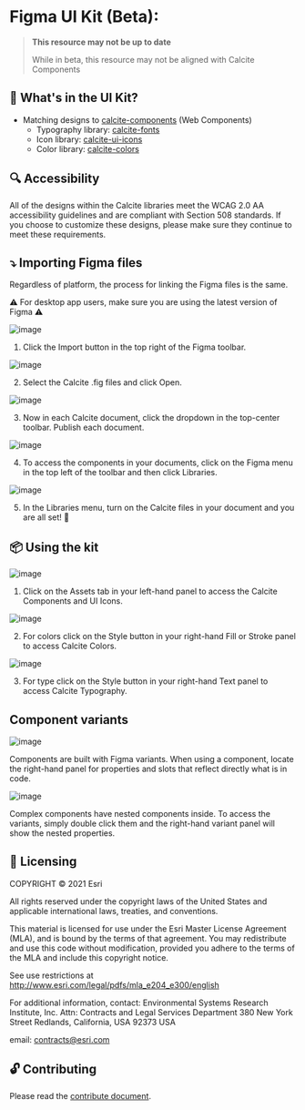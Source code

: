 # Figma UI Kit (Beta):

> __This resource may not be up to date__
> 
> While in beta, this resource may not be aligned with Calcite Components

🚛 What's in the UI Kit?
--
- Matching designs to [calcite-components](https://github.com/Esri/calcite-components) (Web Components)
    - Typography library: [calcite-fonts](https://github.com/ArcGIS/calcite-fonts)
     - Icon library: [calcite-ui-icons](https://github.com/Esri/calcite-ui-icons)
     - Color library: [calcite-colors](https://github.com/Esri/calcite-colors)



🔍 Accessibility
--

All of the designs within the Calcite libraries meet the WCAG 2.0 AA accessibility guidelines and are compliant with Section 508 standards. If you choose to customize these designs, please make sure they continue to meet these requirements.



⤵️ Importing Figma files
--

Regardless of platform, the process for linking the Figma files is the same. 

⚠ For desktop app users, make sure you are using the latest version of Figma ⚠

![image](https://user-images.githubusercontent.com/14083530/118143521-0ea28200-b3d1-11eb-96ac-2b139a4c179a.png)

1. Click the Import button in the top right of the Figma toolbar.

![image](https://user-images.githubusercontent.com/14083530/111008601-13a66f00-8357-11eb-8892-91b283b8bbd6.png)

2. Select the Calcite .fig files and click Open.

![image](https://user-images.githubusercontent.com/14083530/127902285-8b7a4c8d-cccb-4601-b75f-310c76df78fa.png)

3. Now in each Calcite document, click the dropdown in the top-center toolbar. Publish each document.

![image](https://user-images.githubusercontent.com/14083530/114729444-9a0ef180-9d05-11eb-932d-58342e33efb1.png)

4. To access the components in your documents, click on the Figma menu in the top left of the toolbar and then click Libraries.

![image](https://user-images.githubusercontent.com/14083530/111008899-c70f6380-8357-11eb-863c-e0bcb3bc92f7.png)

5. In the Libraries menu, turn on the Calcite files in your document and you are all set! 🎉



📦 Using the kit
--

![image](https://user-images.githubusercontent.com/14083530/114729927-07228700-9d06-11eb-9a9d-15437af64836.png)

1. Click on the Assets tab in your left-hand panel to access the Calcite Components and UI Icons.

![image](https://user-images.githubusercontent.com/14083530/111009189-8b28ce00-8358-11eb-8ddf-9f6e59057158.png)

2. For colors click on the Style button in your right-hand Fill or Stroke panel to access Calcite Colors.

![image](https://user-images.githubusercontent.com/14083530/111009244-ba3f3f80-8358-11eb-8c58-533c9b6a2396.png)

3. For type click on the Style button in your right-hand Text panel to access Calcite Typography.



Component variants
--

![image](https://user-images.githubusercontent.com/14083530/111009677-f1fab700-8359-11eb-86f7-6013d8f95c70.png)

Components are built with Figma variants. When using a component, locate the right-hand panel for properties and slots that reflect directly what is in code.

![image](https://user-images.githubusercontent.com/14083530/111010708-ea88dd00-835c-11eb-89f8-2bb589eeb3b6.png)

Complex components have nested components inside. To access the variants, simply double click them and the right-hand variant panel will show the nested properties.




📜 Licensing
--

COPYRIGHT © 2021 Esri

All rights reserved under the copyright laws of the United States and applicable international laws, treaties, and conventions.

This material is licensed for use under the Esri Master License Agreement (MLA), and is bound by the terms of that agreement. You may redistribute and use this code without modification, provided you adhere to the terms of the MLA and include this copyright notice.

See use restrictions at http://www.esri.com/legal/pdfs/mla_e204_e300/english

For additional information, contact: Environmental Systems Research Institute, Inc. Attn: Contracts and Legal Services Department 380 New York Street Redlands, California, USA 92373 USA

email: contracts@esri.com

🔓 Contributing
--

Please read the [contribute document](CONTRIBUTING.md).
